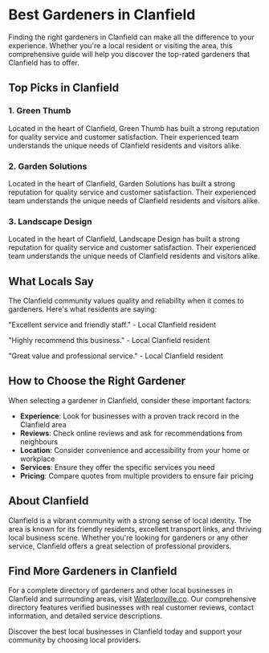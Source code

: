 # Best Gardeners in Clanfield

Finding the right gardeners in Clanfield can make all the difference to your experience. Whether you're a local resident or visiting the area, this comprehensive guide will help you discover the top-rated gardeners that Clanfield has to offer.

## Top Picks in Clanfield

### 1. Green Thumb
Located in the heart of Clanfield, Green Thumb has built a strong reputation for quality service and customer satisfaction. Their experienced team understands the unique needs of Clanfield residents and visitors alike.

### 2. Garden Solutions
Located in the heart of Clanfield, Garden Solutions has built a strong reputation for quality service and customer satisfaction. Their experienced team understands the unique needs of Clanfield residents and visitors alike.

### 3. Landscape Design
Located in the heart of Clanfield, Landscape Design has built a strong reputation for quality service and customer satisfaction. Their experienced team understands the unique needs of Clanfield residents and visitors alike.

## What Locals Say

The Clanfield community values quality and reliability when it comes to gardeners. Here's what residents are saying:

"Excellent service and friendly staff." - Local Clanfield resident

"Highly recommend this business." - Local Clanfield resident

"Great value and professional service." - Local Clanfield resident

## How to Choose the Right Gardener

When selecting a gardener in Clanfield, consider these important factors:

- **Experience**: Look for businesses with a proven track record in the Clanfield area
- **Reviews**: Check online reviews and ask for recommendations from neighbours
- **Location**: Consider convenience and accessibility from your home or workplace
- **Services**: Ensure they offer the specific services you need
- **Pricing**: Compare quotes from multiple providers to ensure fair pricing

## About Clanfield

Clanfield is a vibrant community with a strong sense of local identity. The area is known for its friendly residents, excellent transport links, and thriving local business scene. Whether you're looking for gardeners or any other service, Clanfield offers a great selection of professional providers.

## Find More Gardeners in Clanfield

For a complete directory of gardeners and other local businesses in Clanfield and surrounding areas, visit [Waterlooville.co](https://waterlooville.co). Our comprehensive directory features verified businesses with real customer reviews, contact information, and detailed service descriptions.

Discover the best local businesses in Clanfield today and support your community by choosing local providers.

